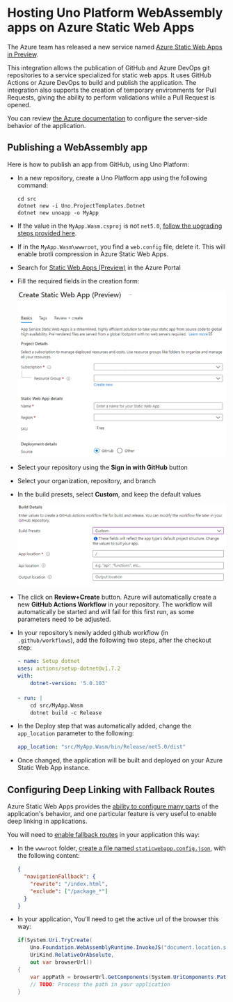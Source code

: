 # Hosting Uno Platform WebAssembly apps on Azure Static Web Apps

The Azure team has released a new service named [Azure Static Web Apps in Preview](https://docs.microsoft.com/en-us/azure/static-web-apps/overview).

This integration allows the publication of GitHub and Azure DevOps git repositories to a service specialized for static web apps. It uses GitHub Actions or Azure DevOps to build and publish the application. The integration also supports the creation of temporary environments for Pull Requests, giving the ability to perform validations while a Pull Request is opened.

You can review [the Azure documentation](https://docs.microsoft.com/en-us/azure/static-web-apps/configuration) to configure the server-side behavior of the application.

## Publishing a WebAssembly app
Here is how to publish an app from GitHub, using Uno Platform:
-	In a new repository, create a Uno Platform app using the following command:
    ```
    cd src
    dotnet new -i Uno.ProjectTemplates.Dotnet
    dotnet new unoapp -o MyApp
    ```
-	If the <TargetFramework> value in the `MyApp.Wasm.csproj` is not `net5.0`, [follow the upgrading steps provided here](https://github.com/unoplatform/uno/blob/master/doc/articles/migrating-from-previous-releases.md#migrating-webassembly-projects-to-net-5).
-	If in the `MyApp.Wasm\wwwroot`, you find a `web.config` file, delete it. This will enable brotli compression in Azure Static Web Apps.
-	Search for [Static Web Apps (Preview)](https://portal.azure.com/#create/Microsoft.StaticApp) in the Azure Portal
-	Fill the required fields in the creation form:

    ![visual-studio-installer-web](../Assets/aswa-create.png)
-	Select your repository using the **Sign in with GitHub** button
-	Select your organization, repository, and branch
-	In the build presets, select **Custom**, and keep the default values

    ![visual-studio-installer-web](../Assets/aswa-settings.png)

-	The click on **Review+Create** button. Azure will automatically create a new **GitHub Actions Workflow** in your repository. The workflow will automatically be started and will fail for this first run, as some parameters need to be adjusted.
-	In your repository’s newly added github workflow (in `.github/workflows`), add the following two steps, after the checkout step:

    ```yaml
    - name: Setup dotnet
    uses: actions/setup-dotnet@v1.7.2
    with:
        dotnet-version: '5.0.103'
            
    - run: |
        cd src/MyApp.Wasm
        dotnet build -c Release
    ```

-	In the Deploy step that was automatically added, change the `app_location` parameter to the following:
    ```yaml
    app_location: "src/MyApp.Wasm/bin/Release/net5.0/dist"
    ```
-	Once changed, the application will be built and deployed on your Azure Static Web App instance.

## Configuring Deep Linking with Fallback Routes

Azure Static Web Apps provides the [ability to configure many parts](https://docs.microsoft.com/en-us/azure/static-web-apps/configuration) of the application's behavior, and one particular feature is very useful to enable deep linking in applications.

You will need to [enable fallback routes](https://docs.microsoft.com/en-us/azure/static-web-apps/configuration#fallback-routes) in your application this way:
- In the `wwwroot` folder, [create a file named `staticwebapp.config.json`](https://docs.microsoft.com/en-us/azure/static-web-apps/configuration#file-location), with the following content:
  ```json
  {
    "navigationFallback": {
      "rewrite": "/index.html",
      "exclude": ["/package_*"]
    }
  }
  ```
- In your application, You'll need to get the active url of the browser this way:
  ```csharp
  if(System.Uri.TryCreate(
      Uno.Foundation.WebAssemblyRuntime.InvokeJS("document.location.search"),
      UriKind.RelativeOrAbsolute,
      out var browserUrl))
  {
      var appPath = browserUrl.GetComponents(System.UriComponents.Path, UriFormat.Unescaped);
      // TODO: Process the path in your application
  }
  ```
